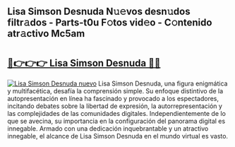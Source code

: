 ## Lisa Simson Desnuda N𝚞𝚎vos desn𝚞dos filtr𝚊dos - Parts-t0u F𝚘tos vid𝚎o - C𝚘ntenido atr𝚊ctivo Mc5am

# <h2><a href="http://mb367z.tromn.icu/?c=Lisa+Simson+Desnuda">🔗👉👉👉 Lisa Simson Desnuda 🔗🔗</a></h2>

[![Lisa Simson Desnuda nuevo](https://i.imgur.com/pEAQMta.gif)](http://mb367z.tromn.icu/?c=Lisa+Simson+Desnuda)
Lisa Simson Desnuda, una figura enigmática y multifacética, desafía la comprensión simple. Su enfoque distintivo de la autopresentación en línea ha fascinado y provocado a los espectadores, incitando debates sobre la libertad de expresión, la autorrepresentación y las complejidades de las comunidades digitales. Independientemente de lo que se avecina, su importancia en la configuración del panorama digital es innegable. Armado con una dedicación inquebrantable y un atractivo innegable, el alcance de Lisa Simson Desnuda en el mundo virtual es vasto.

